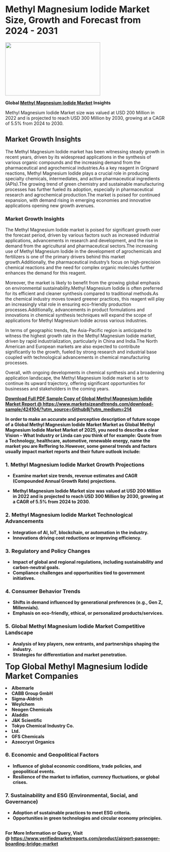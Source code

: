 <H1>Methyl Magnesium Iodide Market Size, Growth and Forecast from 2024 - 2031</H1><img class="aligncenter size-medium wp-image-584254" src="https://thirdeyenews.in/wp-content/uploads/2024/09/Global-Market-Research-300x168.jpeg" alt="" width="300" height="168" /><p><strong>Global&nbsp;<a href="https://www.marketsizeandtrends.com/download-sample/424104/?utm_source=Github8j?utm_medium=214">Methyl Magnesium Iodide Market</a> Insights</strong></p><p>Methyl Magnesium Iodide Market size was valued at USD 200 Million in 2022 and is projected to reach USD 300 Million by 2030, growing at a CAGR of 5.5% from 2024 to 2030.</p><p><h2>Market Growth Insights</h2> <p>The Methyl Magnesium Iodide market has been witnessing steady growth in recent years, driven by its widespread applications in the synthesis of various organic compounds and the increasing demand from the pharmaceutical and agrochemical industries.As a key reagent in Grignard reactions, Methyl Magnesium Iodide plays a crucial role in producing specialty chemicals, intermediates, and active pharmaceutical ingredients (APIs).The growing trend of green chemistry and sustainable manufacturing processes has further fueled its adoption, especially in pharmaceutical research and agrochemical production.The market is poised for continued expansion, with demand rising in emerging economies and innovative applications opening new growth avenues.</p> <p><strong><a href="#"></a></strong></p> <h3>Market Growth Insights</h3> <p>The Methyl Magnesium Iodide market is poised for significant growth over the forecast period, driven by various factors such as increased industrial applications, advancements in research and development, and the rise in demand from the agricultural and pharmaceutical sectors.The increasing use of Methyl Magnesium Iodide in the development of agrochemicals and fertilizers is one of the primary drivers behind this market growth.Additionally, the pharmaceutical industry’s focus on high-precision chemical reactions and the need for complex organic molecules further enhances the demand for this reagent.</p> <p>Moreover, the market is likely to benefit from the growing global emphasis on environmental sustainability.Methyl Magnesium Iodide is often preferred for its efficient and cleaner synthesis compared to traditional methods.As the chemical industry moves toward greener practices, this reagent will play an increasingly vital role in ensuring eco-friendly production processes.Additionally, advancements in product formulations and innovations in chemical synthesis techniques will expand the scope of applications for Methyl Magnesium Iodide across various industries.</p> <p>In terms of geographic trends, the Asia-Pacific region is anticipated to witness the highest growth rate in the Methyl Magnesium Iodide market, driven by rapid industrialization, particularly in China and India.The North American and European markets are also expected to contribute significantly to the growth, fueled by strong research and industrial base coupled with technological advancements in chemical manufacturing processes.</p> <p>Overall, with ongoing developments in chemical synthesis and a broadening application landscape, the Methyl Magnesium Iodide market is set to continue its upward trajectory, offering significant opportunities for businesses and stakeholders in the coming years.</p> <p><strong><a href="#"></p><p><span class=""><strong>Download Full PDF Sample Copy of Global Methyl Magnesium Iodide Market Report</strong> @ <a href="https://www.marketsizeandtrends.com/download-sample/424104/?utm_source=Github8j?utm_medium=214" target="_blank">https://www.marketsizeandtrends.com/download-sample/424104/?utm_source=Github8j?utm_medium=214</a></span></p><p>In order to make an accurate and perceptive description of future scope of a Global&nbsp;Methyl Magnesium Iodide Market Market as Global&nbsp;Methyl Magnesium Iodide Market Market of 2025, you need to describe a clear Vision &ndash; What Industry or Linda can you think of for example: Quote from a Technology, healthcare, automotive, renewable energy, name the market you are Reffering to.However, some general trends and factors usually impact market reports and their future outlook include:</p><h3>1.&nbsp;<strong>Methyl Magnesium Iodide Market Growth Projections</strong></h3><ul><li>Examine market size trends, revenue estimates and CAGR (Compounded Annual Growth Rate) projections.</li><li><p>Methyl Magnesium Iodide Market size was valued at USD 200 Million in 2022 and is projected to reach USD 300 Million by 2030, growing at a CAGR of 5.5% from 2024 to 2030.</p></li></ul><h3>2.&nbsp;<strong>Methyl Magnesium Iodide Market Technological Advancements</strong></h3><ul><li>Integration of AI, IoT, blockchain, or automation in the industry.</li><li>Innovations driving cost reductions or improving efficiency.</li></ul><h3>3.&nbsp;<strong>Regulatory and Policy Changes</strong></h3><ul><li>Impact of global and regional regulations, including sustainability and carbon-neutral goals.</li><li>Compliance challenges and opportunities tied to government initiatives.</li></ul><h3>4.&nbsp;<strong>Consumer Behavior Trends</strong></h3><ul><li>Shifts in demand influenced by generational preferences (e.g., Gen Z, Millennials).</li><li>Emphasis on eco-friendly, ethical, or personalized products/services.</li></ul><h3>5.&nbsp;<strong>Global Methyl Magnesium Iodide Market Competitive Landscape</strong></h3><ul><li>Analysis of key players, new entrants, and partnerships shaping the industry.</li><li>Strategies for differentiation and market penetration.</li></ul><p data-pm-slice="1 1 []"><span style="color: inherit; font-family: inherit; font-size: 25px;">Top Global Methyl Magnesium Iodide Market Companies</span></p><div class="" data-test-id=""><p><li>Albemarle</li><li> CABB Group GmbH</li><li> Sigma-Aldrich</li><li> Weylchem</li><li> Neogen Chemicals</li><li> Aladdin</li><li> J&K Scientific</li><li> Tokyo Chemical Industry Co.</li><li> Ltd.</li><li> GFS Chemicals</li><li> Azeocryst Organics</li></p></div><h3>6.&nbsp;<strong>Economic and Geopolitical Factors</strong></h3><ul><li>Influence of global economic conditions, trade policies, and geopolitical events.</li><li>Resilience of the market to inflation, currency fluctuations, or global crises.</li></ul><h3>7.&nbsp;<strong>Sustainability and ESG (Environmental, Social, and Governance)</strong></h3><ul><li>Adoption of sustainable practices to meet ESG criteria.</li><li>Opportunities in green technologies and circular economy principles.</li></ul><h2><strong style="font-size: 14px;">For More Information or Query, Visit @&nbsp;</strong><a style="background-color: #ffffff; font-size: 14px;" href="https://www.marketsizeandtrends.com/report/methyl-magnesium-iodide-market/" target="_blank">https://www.verifiedmarketreports.com/product/airport-passenger-boarding-bridge-market</a></h2>